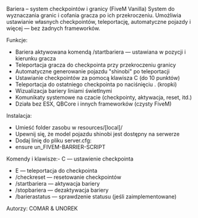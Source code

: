 Bariera – system checkpointów i granicy (FiveM Vanilla)
System do wyznaczania granic i cofania gracza po ich przekroczeniu. Umożliwia ustawianie własnych checkpointów, teleportację, automatyczne pojazdy i więcej — bez żadnych frameworków.

Funkcje:
- Bariera aktywowana komendą /startbariera — ustawiana w pozycji i kierunku gracza
- Teleportacja gracza do checkpointa przy przekroczeniu granicy
- Automatyczne generowanie pojazdu "shinobi" po teleportacji
- Ustawianie checkpointów za pomocą klawisza C (do 10 punktów)
- Teleportacja do ostatniego checkpointa po naciśnięciu . (kropki)
- Wizualizacja bariery liniami świetlnymi
- Komunikaty systemowe na czacie (checkpointy, aktywacja, reset, itd.)
- Działa bez ESX, QBCore i innych frameworków (czysty FiveM)

Instalacja:
- Umieść folder zasobu w resources/[local]/
- Upewnij się, że model pojazdu shinobi jest dostępny na serwerze
- Dodaj linię do pliku server.cfg:
- ensure un_FIVEM-BARRIER-SCRIPT

Komendy i klawisze:- C — ustawienie checkpointa
- E — teleportacja do checkpointa
- /checkreset — resetowanie checkpointów
- /startbariera — aktywacja bariery
- /stopbariera — dezaktywacja bariery
- /barierastatus — sprawdzenie statusu (jeśli zaimplementowane)

Autorzy: COMAR & UNOREK
